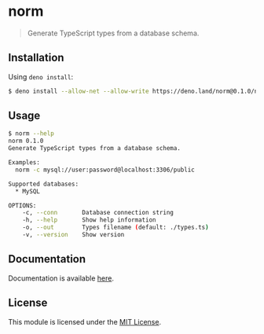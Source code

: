 # norm

> Generate TypeScript types from a database schema.

## Installation

Using `deno install`:

```bash
$ deno install --allow-net --allow-write https://deno.land/norm@0.1.0/norm.ts
```

## Usage

```bash
$ norm --help
norm 0.1.0
Generate TypeScript types from a database schema.

Examples:
  norm -c mysql://user:password@localhost:3306/public

Supported databases:
  * MySQL

OPTIONS:
    -c, --conn       Database connection string
    -h, --help       Show help information
    -o, --out        Types filename (default: ./types.ts)
    -v, --version    Show version
```

## Documentation

Documentation is available [here](https://doc.deno.land/https/deno.land/x/norm/mod.ts).

## License

This module is licensed under the [MIT License](/LICENSE).
